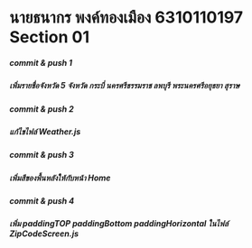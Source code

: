 # นายธนากร พงค์ทองเมือง 6310110197 Section 01

##### commit & push 1
#####  เพิ่มรายชื่อจังหวัด 5 จังหวัด กระบี่ นครศรีธรรมราช ลพบุรี พระนครศรีอยุธยา สุราษ

##### commit & push 2
#####   แก้ไขไฟล์ Weather.js

##### commit & push 3
#####   เพิ่มสีของพื้นหลังให้กับหน้า Home

##### commit & push 4
#####   เพิ่ม paddingTOP paddingBottom paddingHorizontal ในไฟล์ ZipCodeScreen.js